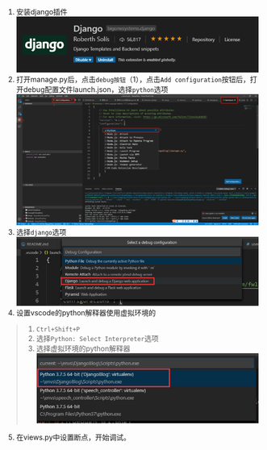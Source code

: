 1. 安装django插件
![django插件](django插件.png)
2. 打开manage.py后，点击`debug按钮`（1），点击`Add configuration`按钮后，打开debug配置文件launch.json，选择`python`选项
![debug配置1](debug配置1.png)
3. 选择`django`选项
![debug配置2](debug配置2.png)
4. 设置vscode的python解释器使用虚拟环境的   
>1. `Ctrl+Shift+P`
>2. 选择`Python: Select Interpreter`选项
>3. 选择虚拟环境的python解释器
![设置虚拟环境python解释器](设置虚拟环境python解释器.png)
5. 在views.py中设置断点，开始调试。
